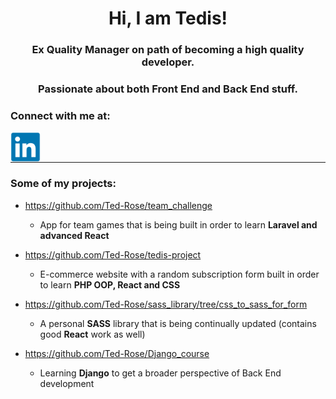 <h1 align="center">Hi, I am Tedis! </h1>

<h3 align="center">Ex Quality Manager on path of becoming a high quality developer.</h3>
<h3 align="center">Passionate about both Front End and Back End stuff.</h3>

<h3>Connect with me at: </h3>
<a href="https://www.linkedin.com/in/tedis-rozenfelds-197239117/"><img src="https://github.com/devicons/devicon/blob/master/icons/linkedin/linkedin-original.svg" align="left" height="48" width="48" ></a>

<br/>
<br/>

---

<h3>Some of my projects:</h3>


- https://github.com/Ted-Rose/team_challenge
   - App for team games that is being built in order to learn <strong>Laravel and advanced React</strong>

- https://github.com/Ted-Rose/tedis-project
   - E-commerce website with a random subscription form built in order to learn <strong>PHP OOP, React and CSS</strong>

- https://github.com/Ted-Rose/sass_library/tree/css_to_sass_for_form
   - A personal <strong>SASS</strong> library that is being continually updated (contains good <strong>React</strong> work as well)

- https://github.com/Ted-Rose/Django_course
   - Learning <strong>Django</strong> to get a broader perspective of Back End development
